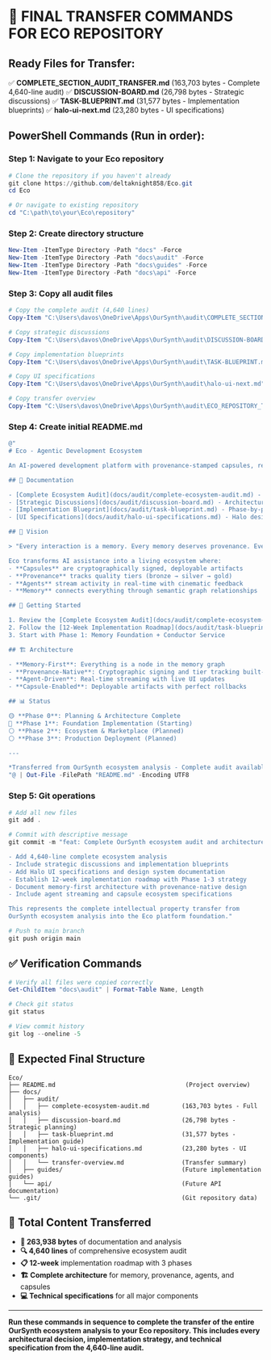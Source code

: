# 🚀 FINAL TRANSFER COMMANDS FOR ECO REPOSITORY

## Ready Files for Transfer:
✅ **COMPLETE_SECTION_AUDIT_TRANSFER.md** (163,703 bytes - Complete 4,640-line audit)
✅ **DISCUSSION-BOARD.md** (26,798 bytes - Strategic discussions)
✅ **TASK-BLUEPRINT.md** (31,577 bytes - Implementation blueprints)
✅ **halo-ui-next.md** (23,280 bytes - UI specifications)

## PowerShell Commands (Run in order):

### Step 1: Navigate to your Eco repository
```powershell
# Clone the repository if you haven't already
git clone https://github.com/deltaknight858/Eco.git
cd Eco

# Or navigate to existing repository
cd "C:\path\to\your\Eco\repository"
```

### Step 2: Create directory structure
```powershell
New-Item -ItemType Directory -Path "docs" -Force
New-Item -ItemType Directory -Path "docs\audit" -Force
New-Item -ItemType Directory -Path "docs\guides" -Force
New-Item -ItemType Directory -Path "docs\api" -Force
```

### Step 3: Copy all audit files
```powershell
# Copy the complete audit (4,640 lines)
Copy-Item "C:\Users\davos\OneDrive\Apps\OurSynth\audit\COMPLETE_SECTION_AUDIT_TRANSFER.md" "docs\audit\complete-ecosystem-audit.md"

# Copy strategic discussions
Copy-Item "C:\Users\davos\OneDrive\Apps\OurSynth\audit\DISCUSSION-BOARD.md" "docs\audit\discussion-board.md"

# Copy implementation blueprints
Copy-Item "C:\Users\davos\OneDrive\Apps\OurSynth\audit\TASK-BLUEPRINT.md" "docs\audit\task-blueprint.md"

# Copy UI specifications
Copy-Item "C:\Users\davos\OneDrive\Apps\OurSynth\audit\halo-ui-next.md" "docs\audit\halo-ui-specifications.md"

# Copy transfer overview
Copy-Item "C:\Users\davos\OneDrive\Apps\OurSynth\audit\ECO_REPOSITORY_TRANSFER.md" "docs\audit\transfer-overview.md"
```

### Step 4: Create initial README.md
```powershell
@"
# Eco - Agentic Development Ecosystem

An AI-powered development platform with provenance-stamped capsules, real-time agent streaming, and cinematic user experiences.

## 📖 Documentation

- [Complete Ecosystem Audit](docs/audit/complete-ecosystem-audit.md) - 4,640-line comprehensive analysis
- [Strategic Discussions](docs/audit/discussion-board.md) - Architectural decisions and planning
- [Implementation Blueprint](docs/audit/task-blueprint.md) - Phase-by-phase development guide
- [UI Specifications](docs/audit/halo-ui-specifications.md) - Halo design system components

## 🎯 Vision

> "Every interaction is a memory. Every memory deserves provenance. Every provenance tells a story. Every story creates value."

Eco transforms AI assistance into a living ecosystem where:
- **Capsules** are cryptographically signed, deployable artifacts
- **Provenance** tracks quality tiers (bronze → silver → gold)  
- **Agents** stream activity in real-time with cinematic feedback
- **Memory** connects everything through semantic graph relationships

## 🚀 Getting Started

1. Review the [Complete Ecosystem Audit](docs/audit/complete-ecosystem-audit.md)
2. Follow the [12-Week Implementation Roadmap](docs/audit/task-blueprint.md)
3. Start with Phase 1: Memory Foundation + Conductor Service

## 🏗️ Architecture

- **Memory-First**: Everything is a node in the memory graph
- **Provenance-Native**: Cryptographic signing and tier tracking built-in
- **Agent-Driven**: Real-time streaming with live UI updates
- **Capsule-Enabled**: Deployable artifacts with perfect rollbacks

## 📊 Status

🟡 **Phase 0**: Planning & Architecture Complete  
🔵 **Phase 1**: Foundation Implementation (Starting)  
⚪ **Phase 2**: Ecosystem & Marketplace (Planned)  
⚪ **Phase 3**: Production Deployment (Planned)

---

*Transferred from OurSynth ecosystem analysis - Complete audit available in docs/audit/*
"@ | Out-File -FilePath "README.md" -Encoding UTF8
```

### Step 5: Git operations
```powershell
# Add all new files
git add .

# Commit with descriptive message
git commit -m "feat: Complete OurSynth ecosystem audit and architecture transfer

- Add 4,640-line complete ecosystem analysis
- Include strategic discussions and implementation blueprints  
- Add Halo UI specifications and design system documentation
- Establish 12-week implementation roadmap with Phase 1-3 strategy
- Document memory-first architecture with provenance-native design
- Include agent streaming and capsule ecosystem specifications

This represents the complete intellectual property transfer from 
OurSynth ecosystem analysis into the Eco platform foundation."

# Push to main branch
git push origin main
```

## ✅ Verification Commands

```powershell
# Verify all files were copied correctly
Get-ChildItem "docs\audit" | Format-Table Name, Length

# Check git status
git status

# View commit history
git log --oneline -5
```

## 📁 Expected Final Structure

```
Eco/
├── README.md                                    (Project overview)
├── docs/
│   ├── audit/
│   │   ├── complete-ecosystem-audit.md         (163,703 bytes - Full analysis)
│   │   ├── discussion-board.md                 (26,798 bytes - Strategic planning)
│   │   ├── task-blueprint.md                   (31,577 bytes - Implementation guide)
│   │   ├── halo-ui-specifications.md           (23,280 bytes - UI components)
│   │   └── transfer-overview.md                (Transfer summary)
│   ├── guides/                                 (Future implementation guides)
│   └── api/                                    (Future API documentation)
└── .git/                                       (Git repository data)
```

## 🎯 Total Content Transferred

- **📄 263,938 bytes** of documentation and analysis
- **🔍 4,640 lines** of comprehensive ecosystem audit
- **📋 12-week** implementation roadmap with 3 phases
- **🏗️ Complete architecture** for memory, provenance, agents, and capsules
- **💻 Technical specifications** for all major components

---

**Run these commands in sequence to complete the transfer of the entire OurSynth ecosystem analysis to your Eco repository. This includes every architectural decision, implementation strategy, and technical specification from the 4,640-line audit.**